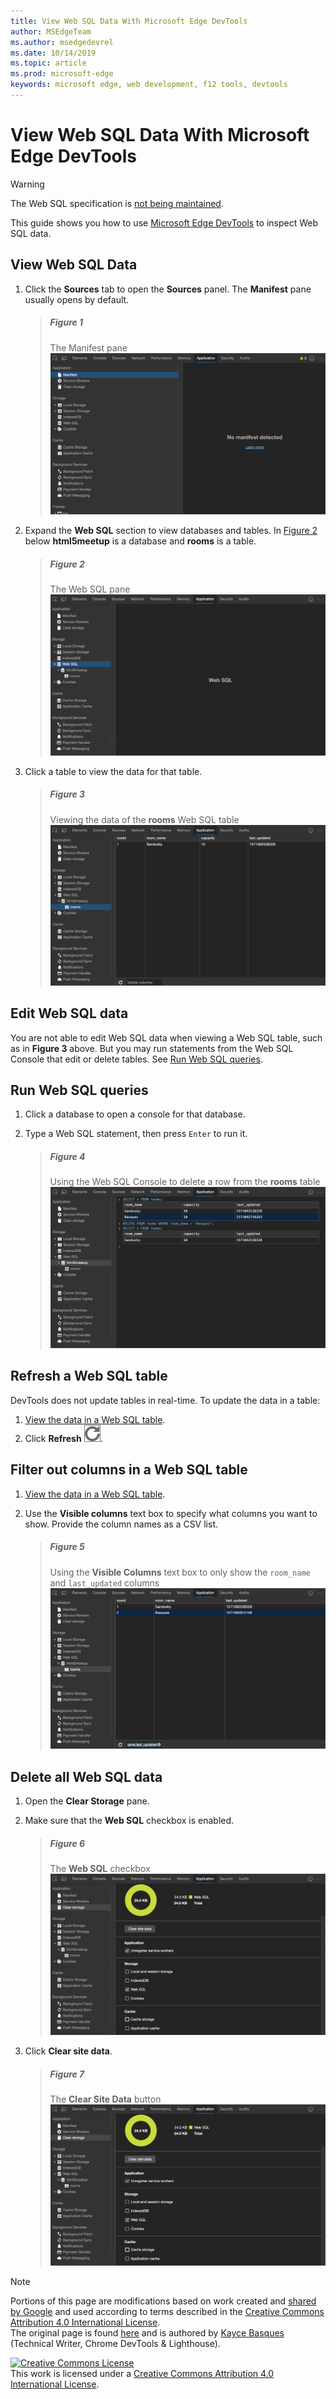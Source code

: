 ```yaml
---
title: View Web SQL Data With Microsoft Edge DevTools
author: MSEdgeTeam
ms.author: msedgedevrel
ms.date: 10/14/2019
ms.topic: article
ms.prod: microsoft-edge
keywords: microsoft edge, web development, f12 tools, devtools
---
```

<!-- Copyright Kayce Basques 

   Licensed under the Apache License, Version 2.0 (the "License");
   you may not use this file except in compliance with the License.
   You may obtain a copy of the License at

       http://www.apache.org/licenses/LICENSE-2.0

   Unless required by applicable law or agreed to in writing, software
   distributed under the License is distributed on an "AS IS" BASIS,
   WITHOUT WARRANTIES OR CONDITIONS OF ANY KIND, either express or implied.
   See the License for the specific language governing permissions and
   limitations under the License.  -->





# View Web SQL Data With Microsoft Edge DevTools   



> [!WARNING]
> The Web SQL specification is [not being maintained][W3CWebSQLStatus].  

This guide shows you how to use [Microsoft Edge DevTools][MicrosoftEdgeDevTools] to inspect Web SQL data.  

## View Web SQL Data   

1.  Click the **Sources** tab to open the **Sources** panel.  The **Manifest** pane usually opens by default.  
    
    > ##### Figure 1  
    > The Manifest pane  
    > ![The Manifest pane][ImageManifestPane]  
    
1.  Expand the **Web SQL** section to view databases and tables.  In [Figure 2](#figure-2) below **html5meetup** is a database and **rooms** is a table.  
    
    > ##### Figure 2  
    > The Web SQL pane  
    > ![The Web SQL pane][ImageWebSQLPane]  

1.  Click a table to view the data for that table.  
    
    > ##### Figure 3  
    > Viewing the data of the **rooms** Web SQL table  
    > ![Viewing the data of a Web SQL table][ImageWebSQLTable]  

## Edit Web SQL data   

You are not able to edit Web SQL data when viewing a Web SQL table, such as in **Figure 3** above.  But you may run statements from the Web SQL Console that edit or delete tables.  See [Run Web SQL queries](#run-web-sql-queries).  

## Run Web SQL queries   

1.  Click a database to open a console for that database.  

1.  Type a Web SQL statement, then press `Enter` to run it.  
    
    > ##### Figure 4  
    > Using the Web SQL Console to delete a row from the **rooms** table  
    > ![Using the Web SQL Console to delete a row from a table][ImageWebSQLEdit]  

## Refresh a Web SQL table   

DevTools does not update tables in real-time.  To update the data in a table:  

1.  [View the data in a Web SQL table](#view-web-sql-data).  
1.  Click **Refresh** ![Refresh][ImageReloadIcon].  

## Filter out columns in a Web SQL table   

1.  [View the data in a Web SQL table](#view-web-sql-data).  
1.  Use the **Visible columns** text box to specify what columns you want to show.  Provide the column names as a CSV list.  
    
    > ##### Figure 5  
    > Using the **Visible Columns** text box to only show the `room_name` and `last_updated` columns  
    > ![Using the Visible Columns text box to reduce the number of columns shown][ImageWebSQLFilter]  

## Delete all Web SQL data   

1.  Open the **Clear Storage** pane.  
1.  Make sure that the **Web SQL** checkbox is enabled.  
    
    > ##### Figure 6  
    > The **Web SQL** checkbox  
    > ![The Web SQL checkbox][ImageWebSQLCheckbox]  

1.  Click **Clear site data**.  
    
    > ##### Figure 7  
    > The **Clear Site Data** button  
    > ![The Clear Site Data button][ImageClearWebSQL]  

 



<!-- image links -->  

[ImageReloadIcon]: images/reload-icon.msft.png  

[ImageManifestPane]: images/application-manifest.msft.png "Figure 1: The Manifest pane"  
[ImageWebSQLPane]: images/application-storage-web-sql.msft.png "Figure 2: The Web SQL pane"  
[ImageWebSQLTable]: images/application-storage-web-sql-html5meetup-rooms-1.msft.png "Figure 3: Viewing the data of a Web SQL table"  
[ImageWebSQLEdit]: images/application-storage-web-sql-html5meetup-commands.msft.png "Figure 4: Using the Web SQL Console to delete a row from a table"  
[ImageWebSQLFilter]: images/application-storage-web-sql-html5meetup-rooms-2.msft.png "Figure 5: Using the Visible Columns text box to reduce the number of columns shown"  
[ImageWebSQLCheckbox]: images/application-clear-storage-web-sql.msft.png "Figure 6: The Web SQL checkbox"  
[ImageClearWebSQL]: images/application-clear-storage-clear-site-data-button.msft.png "Figure 7: The Clear Site Data button"  

<!-- links -->  

[MicrosoftEdgeDevTools]: https://docs.microsoft.com/microsoft-edge/devtools-guide-chromium "Microsoft Edge \(Chromium\) Developer Tools"  

[W3CWebSQLStatus]: https://www.w3.org/TR/webdatabase/#status-of-this-document "Web SQL database | W3C"  

> [!NOTE]
> Portions of this page are modifications based on work created and [shared by Google][GoogleSitePolicies] and used according to terms described in the [Creative Commons Attribution 4.0 International License][CCA4IL].  
> The original page is found [here](https://developers.google.com/web/tools/chrome-devtools/storage/websql) and is authored by [Kayce Basques][KayceBasques] \(Technical Writer, Chrome DevTools & Lighthouse\).  

[![Creative Commons License][CCby4Image]][CCA4IL]  
This work is licensed under a [Creative Commons Attribution 4.0 International License][CCA4IL].  

[CCA4IL]: http://creativecommons.org/licenses/by/4.0  
[CCby4Image]: https://i.creativecommons.org/l/by/4.0/88x31.png  
[GoogleSitePolicies]: https://developers.google.com/terms/site-policies  
[KayceBasques]: https://developers.google.com/web/resources/contributors/kaycebasques  
